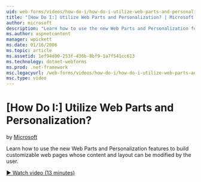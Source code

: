 ```yaml
---
uid: web-forms/videos/how-do-i/how-do-i-utilize-web-parts-and-personalization
title: "[How Do I:] Utilize Web Parts and Personalization? | Microsoft Docs"
author: microsoft
description: "Learn how to use the new Web Parts and Personalization features to build customizable web pages whose content and layout can be modified by the user."
ms.author: aspnetcontent
manager: wpickett
ms.date: 01/16/2006
ms.topic: article
ms.assetid: 1ef94d90-253f-436b-8bf9-1a7f541cc613
ms.technology: dotnet-webforms
ms.prod: .net-framework
msc.legacyurl: /web-forms/videos/how-do-i/how-do-i-utilize-web-parts-and-personalization
msc.type: video
---
```

[How Do I:] Utilize Web Parts and Personalization?
====================
by [Microsoft](https://github.com/microsoft)

Learn how to use the new Web Parts and Personalization features to build customizable web pages whose content and layout can be modified by the user.

[&#9654; Watch video (13 minutes)](https://channel9.msdn.com/Blogs/ASP-NET-Site-Videos/how-do-i-utilize-web-parts-and-personalization)
